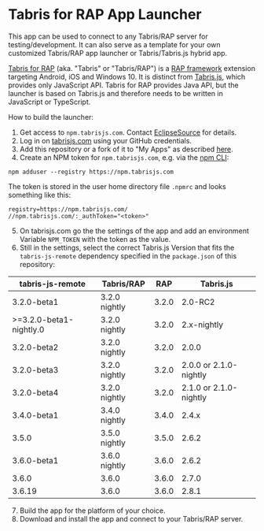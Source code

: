 Tabris for RAP App Launcher
===========================

This app can be used to connect to any Tabris/RAP server for testing/development.
It can also serve as a template for your own customized Tabris/RAP app launcher or Tabris/Tabris.js hybrid app.

[Tabris for RAP](http://developer.eclipsesource.com/tabris/docs/) (aka. "Tabris" or "Tabris/RAP") is a [RAP framework](http://eclipse.org/rap) extension targeting Android, iOS and Windows 10. It is distinct from [Tabris.js](http://tabrisjs.com), which provides only JavaScript API. Tabris for RAP provides Java API, but the launcher is based on Tabris.js and therefore needs to be written in JavaScript or TypeScript.

How to build the launcher:
1. Get access to `npm.tabrisjs.com`. Contact [EclipseSource](https://eclipsesource.com/about/contact-us/) for details.
2. Log in on [tabrisjs.com](http://tabrisjs.com) using your GitHub credentials.
3. Add this repository or a fork of it to "My Apps" as described [here](https://tabrisjs.com/documentation/latest/build.html#build-service).
4. Create an NPM token for `npm.tabrisjs.com`, e.g. via the [npm CLI](http://nodejs.org):

`npm adduser --registry https://npm.tabrisjs.com`

The token is stored in the user home directory file `.npmrc` and looks something like this:

```
registry=https://npm.tabrisjs.com/
//npm.tabrisjs.com/:_authToken="<token>"
```

5. On tabrisjs.com go the the settings of the app and add an environment Variable `NPM_TOKEN` with the token as the value.
6. Still in the settings, select the correct Tabris.js Version that fits the `tabris-js-remote` dependency specified in the `package.json` of this repository:

| tabris-js-remote        | Tabris/RAP    | RAP     | Tabris.js              |
|-------------------------|---------------|---------|------------------------|
| 3.2.0-beta1             | 3.2.0 nightly | 3.2.0   | 2.0-RC2                |
| >=3.2.0-beta1-nightly.0 | 3.2.0 nightly | 3.2.0   | 2.x-nightly            |
| 3.2.0-beta2             | 3.2.0 nightly | 3.2.0   | 2.0.0                  |
| 3.2.0-beta3             | 3.2.0 nightly | 3.2.0   | 2.0.0 or 2.1.0-nightly |
| 3.2.0-beta4             | 3.2.0 nightly | 3.2.0   | 2.1.0 or 2.1.0-nightly |
| 3.4.0-beta1             | 3.4.0 nightly | 3.4.0   | 2.4.x                  |
| 3.5.0                   | 3.5.0 nightly | 3.5.0   | 2.6.2                  |
| 3.6.0-beta1             | 3.6.0 nightly | 3.6.0   | 2.6.2                  |
| 3.6.0                   | 3.6.0         | 3.6.0   | 2.7.0                  |
| 3.6.19                  | 3.6.0         | 3.6.0   | 2.8.1                  |

7. Build the app for the platform of your choice.
8. Download and install the app and connect to your Tabris/RAP server.
